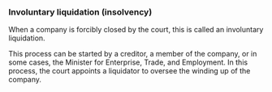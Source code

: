 ###  **Involuntary liquidation (insolvency)**

When a company is forcibly closed by the court, this is called an involuntary
liquidation.

This process can be started by a creditor, a member of the company, or in some
cases, the Minister for Enterprise, Trade, and Employment. In this process,
the court appoints a liquidator to oversee the winding up of the company.
